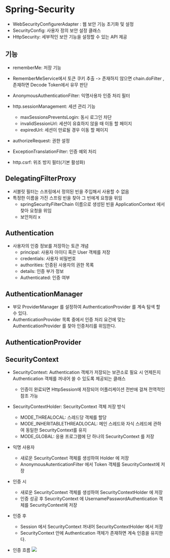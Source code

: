# Spring-Security

* WebSecurityConfigurerAdapter : 웹 보안 기능 초기화 및 설정
* SecurityConfig: 사용자 정의 보안 설정 클래스
* HttpSecurity: 세부적인 보안 기능을 설정할 수 있는 API 제공

## 기능
* rememberMe: 저장 기능
* RememberMeService에서 토큰 쿠키 추출 -> 존재하지 않으면 chain.doFilter , 존재하면 Decode Token에서 유무 판단

* AnonymousAuthenticationFilter: 익명사용자 인증 처리 필터
* http.sessionManagement: 세션 관리 기능
  + maxSessionsPreventsLogin: 동시 로그인 차단
  + invalidSessionUrl: 세션이 유효하지 않을 때 이동 할 페이지
  + expiredUrl: 세션이 만료될 경우 이동 할 페이지

* authorizeRequest: 권한 설정
* ExceptionTranslationFilter: 인증 예외 처리

* http.csrf: 위조 방지 필터(기본 활성화)

## DelegatingFilterProxy
* 서블릿 필터는 스프링에서 정의된 빈을 주입해서 사용할 수 없음
* 특정한 이름을 가진 스프링 빈을 찾아 그 빈에게 요청을 위임
  + springSecurityFilterChain 이름으로 생성된 빈을 ApplicationContext 에서 찾아 요청을 위임
  + 보안처리 x

## Authentication 
* 사용자의 인증 정보를 저장하는 토큰 개념
  + principal: 사용자 아이디 혹은 User 객체를 저장
  + credentials: 사용자 비밀번호
  + authorities: 인증된 사용자의 권한 목록
  + details: 인증 부가 정보
  + Authenticated: 인증 여부

## AuthenticationManager
* 부모 ProviderManager 를 설정하여 AuthenticationProvider 를 계속 탐색 할 수 있다.
* AuthenticationProvider 목록 중에서 인증 처리 요건에 맞는 AuthenticationProvider 를 찾아 인증처리를 위임한다.

## AuthenticationProvider



## SecurityContext
* SecurityContext: Authentication 객체가 저장되는 보관소로 필요 시 언제든지 Authentication 객체를 꺼내어 쓸 수 있도록 제공되는 클래스
  + 인증이 완료되면 HttpSession에 저장되어 어플리케이션 전반에 걸쳐 전역적인 참조 가능

* SecurityContextHolder: SecurityContext 객체 저장 방식
  + MODE_THREALOCAL: 스레드당 객체를 할당
  + MODE_INHERITABLETHREADLOCAL: 메인 스레드와 자식 스레드에 관하여 동일한 SecurityContext를 유지
  + MODE_GLOBAL: 응용 프로그램에 단 하나의 SecurityContext 를 저장

  
* 익명 사용자
  * 새로운 SecurityContext 객체를 생성하여 Holder 에 저장
  * AnonymousAutenticationFilter 에서 Token 객체를 SeucrityContext에 저장

* 인증 시
  * 새로운 SecurityContext 객체를 생성하여 SecurityContextHolder 에 저장
  * 인증 성공 후 SeucrityContext 에 UsernamePasswordAuthentication 객체를 SecurityContext에 저장

* 인증 후
  * Session 에서 SecurityContext 꺼내어 SecurityContextHolder 에서 저장
  * SecurityContext 안에 Authentication 객체가 존재하면 계속 인증을 유지한다.

* 인증 흐름
  <img src='https://user-images.githubusercontent.com/76925402/212604830-29439607-2003-4b4a-af62-1d0e413c0f5e.png'> 
